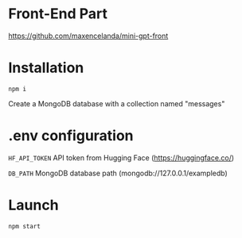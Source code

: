 # Front-End Part

https://github.com/maxencelanda/mini-gpt-front

# Installation

```npm i```

Create a MongoDB database with a collection named "messages"

# .env configuration

```HF_API_TOKEN``` API token from Hugging Face (https://huggingface.co/)

```DB_PATH``` MongoDB database path (mongodb://127.0.0.1/exampledb)

# Launch

```npm start```